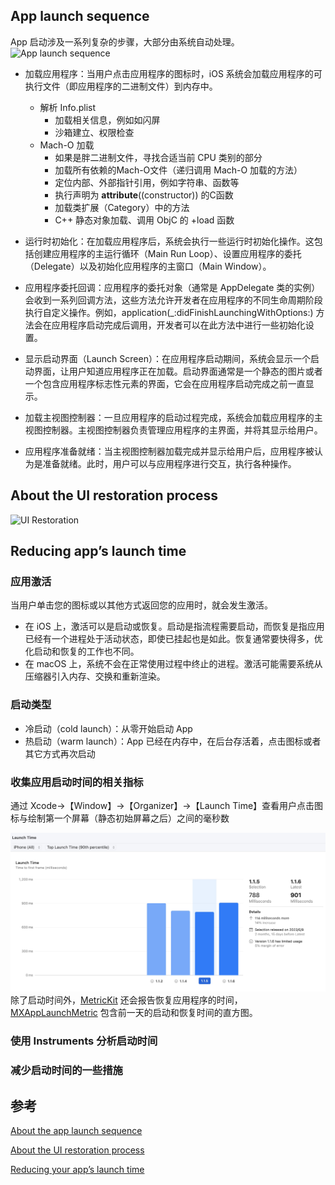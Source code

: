 ## App launch sequence

App 启动涉及一系列复杂的步骤，大部分由系统自动处理。
![App launch sequence](https://docs-assets.developer.apple.com/published/dd1b7996c3/rendered2x-1635759039.png)


* 加载应用程序：当用户点击应用程序的图标时，iOS 系统会加载应用程序的可执行文件（即应用程序的二进制文件）到内存中。
    
    - 解析 Info.plist
        * 加载相关信息，例如如闪屏
        * 沙箱建立、权限检查
    - Mach-O 加载
        * 如果是胖二进制文件，寻找合适当前 CPU 类别的部分
        * 加载所有依赖的Mach-O文件（递归调用 Mach-O 加载的方法）
        * 定位内部、外部指针引用，例如字符串、函数等
        * 执行声明为 __attribute__((constructor)) 的C函数
        * 加载类扩展（Category）中的方法
        * C++ 静态对象加载、调用 ObjC 的 +load 函数

* 运行时初始化：在加载应用程序后，系统会执行一些运行时初始化操作。这包括创建应用程序的主运行循环（Main Run Loop）、设置应用程序的委托（Delegate）以及初始化应用程序的主窗口（Main Window）。

* 应用程序委托回调：应用程序的委托对象（通常是 AppDelegate 类的实例）会收到一系列回调方法，这些方法允许开发者在应用程序的不同生命周期阶段执行自定义操作。例如，application(_:didFinishLaunchingWithOptions:) 方法会在应用程序启动完成后调用，开发者可以在此方法中进行一些初始化设置。

* 显示启动界面（Launch Screen）：在应用程序启动期间，系统会显示一个启动界面，让用户知道应用程序正在加载。启动界面通常是一个静态的图片或者一个包含应用程序标志性元素的界面，它会在应用程序启动完成之前一直显示。

* 加载主视图控制器：一旦应用程序的启动过程完成，系统会加载应用程序的主视图控制器。主视图控制器负责管理应用程序的主界面，并将其显示给用户。

* 应用程序准备就绪：当主视图控制器加载完成并显示给用户后，应用程序被认为是准备就绪。此时，用户可以与应用程序进行交互，执行各种操作。


## About the UI restoration process

![UI Restoration](https://docs-assets.developer.apple.com/published/9fd35a9f67/92b434a7-dc7e-479c-b668-dbb70bb1dd2e.png)

## Reducing app’s launch time

### 应用激活

当用户单击您的图标或以其他方式返回您的应用时，就会发生激活。

* 在 iOS 上，激活可以是启动或恢复。启动是指流程需要启动，而恢复是指应用已经有一个进程处于活动状态，即使已挂起也是如此。恢复通常要快得多，优化启动和恢复的工作也不同。
* 在 macOS 上，系统不会在正常使用过程中终止的进程。激活可能需要系统从压缩器引入内存、交换和重新渲染。

### 启动类型

* 冷启动（cold launch）：从零开始启动 App
* 热启动（warm launch）：App 已经在内存中，在后台存活着，点击图标或者其它方式再次启动

### 收集应用启动时间的相关指标

通过 Xcode->【Window】->【Organizer】->【Launch Time】查看用户点击图标与绘制第一个屏幕（静态初始屏幕之后）之间的毫秒数

![Launch Time](assets/17023637981805.jpg)
除了启动时间外，[MetricKit](https://developer.apple.com/documentation/metrickit) 还会报告恢复应用程序的时间，[MXAppLaunchMetric](https://developer.apple.com/documentation/metrickit/mxapplaunchmetric) 包含前一天的启动和恢复时间的直方图。

### 使用 Instruments 分析启动时间


### 减少启动时间的一些措施


## 参考

[About the app launch sequence](https://developer.apple.com/documentation/uikit/app_and_environment/responding_to_the_launch_of_your_app/about_the_app_launch_sequence/)

[About the UI restoration process](https://developer.apple.com/documentation/uikit/view_controllers/preserving_your_app_s_ui_across_launches/about_the_ui_restoration_process)

[Reducing your app’s launch time](https://developer.apple.com/documentation/xcode/reducing-your-app-s-launch-time/)

